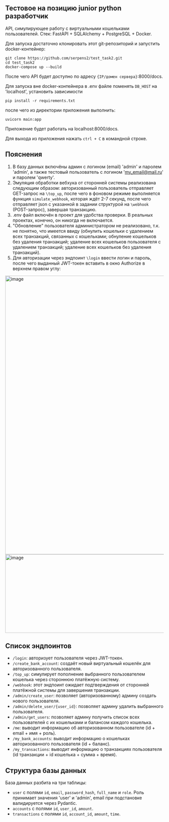 ## Тестовое на позицию junior python разработчик

API, симулирующее работу с виртуальными кошельками пользователей. Стек: FastAPI + SQLAlchemy + PostgreSQL + Docker.

Для запуска достаточно клонировать этот git-репозиторий и запустить docker-контейнер:
```
git clone https://github.com/serpens2/test_task2.git
cd test_task2
docker-compose up --build
```
После чего API будет доступно по адресу `{IP/домен сервера}`:8000/docs.

Для запуска вне docker-контейнера в .env файле поменять `DB_HOST` на 'localhost', установить зависимости
```
pip install -r requirements.txt
```
после чего из директории приложения выполнить:
```
uvicorn main:app
```
Приложение будет работать на localhost:8000/docs. 

Для выхода из приложения нажать `ctrl + C` в командной строке.

## Пояснения
1. В базу данных включёны админ с логином (email) 'admin' и паролем 'admin', а также тестовый пользователь с логином 'my_email@mail.ru' и паролем 'qwerty'.
2. Эмуляция обработки вебхука от сторонней системы реализована следующим образом: авторизованный пользователь отправляет GET-запрос
на `\top_up`, после чего в фоновом режиме выполняется функция `simulate_webhook`, которая ждёт 2-7 секунд, после чего отправляет
json с указанной в задании структурой на `\webhook` (POST-запрос), завершая транзакцию.
3. .env файл включён в проект для удобства проверки. В реальных проектах, конечно, он никогда не включается.
4. "Обновление" пользователя администратором не реализовано, т.к. не понятно, что имеется ввиду
(обнулить кошельки с удалением всех транзакций, связанных с кошельками; обнуление кошельков без удаления транзакций; удаление всех кошельков пользователя с удалением транзакций;
удаление всех кошельков без удаления транзакций).
5. Для авторизации через эндпоинт `\login` ввести логин и пароль, после чего выданный JWT-токен вставить в окно Authorize в верхнем правом углу:
<img width="1233" height="883" alt="image" src="https://github.com/user-attachments/assets/39fb8e63-1576-42dd-ac5b-94e81aa6db69" />
<img width="573" height="249" alt="image" src="https://github.com/user-attachments/assets/67743404-cb1e-4d21-a168-708b4da351a6" />

## Список эндпоинтов
- `/login`: авторизует пользователя через JWT-токен.
- `/create_bank_account`: создаёт новый виртуальный кошелёк для авторизованного пользователя.
- `/top_up`: симулирует пополнение выбранного пользователем кошелька через стороннюю платёжную систему.
- `/webhook`: этот эндпоинт ожидает подтверждения от сторонней платёжной системы для завершения транзакции.
- `/admin/create_user`: позволяет (авторизованному) админу создать нового пользователя.
- `/admin/delete_user/{user_id}`: позволяет админу удалить выбранного пользователя.
- `/admin/get_users`: позволяет админу получить список всех пользователей с их кошельками и балансом каждого кошелька.
- `/me`: выводит информацию об авторизованном пользователе (id + email + имя + роль).
- `/my_bank_accounts`: выводит информацию о кошельках авторизованного пользователя (id + баланс).
- `/my_transactions`: выводит информацию о транзакциях пользователя (id транзакции + id кошелька + сумма + время).

## Структура базы данных
База данных разбита на три таблицы:
- `user` с полями `id`, `email`, `password_hash`, `full_name` и `role`. Роль принимает значения 'user' и 'admin', email при подстановке валидируется через Pydantic.
- `accounts` с полями `id`, `user_id`, `amount`.
- `transactions` с полями `id`, `account_id`, `amount`, `time`.
